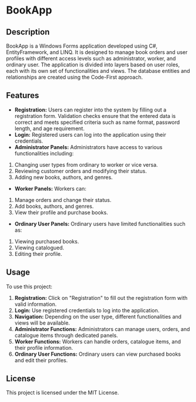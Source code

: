 # BookApp
## Description
BookApp is a Windows Forms application developed using C#, EntityFramework, and LINQ. It is designed to manage book orders and user profiles with different access levels such as administrator, worker, and ordinary user. The application is divided into layers based on user roles, each with its own set of functionalities and views. The database entities and relationships are created using the Code-First approach.

## Features
- **Registration:** Users can register into the system by filling out a registration form. Validation checks ensure that the entered data is correct and meets specified criteria such as name format, password length, and age requirement.
- **Login:** Registered users can log into the application using their credentials.
- **Administrator Panels:** Administrators have access to various functionalities including:
1. Changing user types from ordinary to worker or vice versa.
2. Reviewing customer orders and modifying their status.
3. Adding new books, authors, and genres.
- **Worker Panels:** Workers can:
1. Manage orders and change their status.
2. Add books, authors, and genres.
3. View their profile and purchase books.
- **Ordinary User Panels:** Ordinary users have limited functionalities such as:
1. Viewing purchased books.
2. Viewing catalogued.
3. Editing their profile.

## Usage
To use this project:

1. **Registration:** Click on "Registration" to fill out the registration form with valid information.
2. **Login:** Use registered credentials to log into the application.
3. **Navigation:** Depending on the user type, different functionalities and views will be available.
4. **Administrator Functions:** Administrators can manage users, orders, and catalogue items through dedicated panels.
5. **Worker Functions:** Workers can handle orders, catalogue items, and their profile information.
6. **Ordinary User Functions:** Ordinary users can view purchased books and edit their profiles.

## License
This project is licensed under the MIT License.
